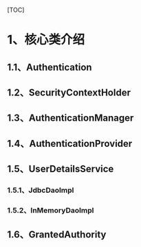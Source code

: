 [TOC]

# 1、核心类介绍

## 1.1、Authentication

## 1.2、SecurityContextHolder

## 1.3、AuthenticationManager

## 1.4、AuthenticationProvider

## 1.5、UserDetailsService

### 1.5.1、JdbcDaoImpl

### 1.5.2、InMemoryDaoImpl

## 1.6、GrantedAuthority


